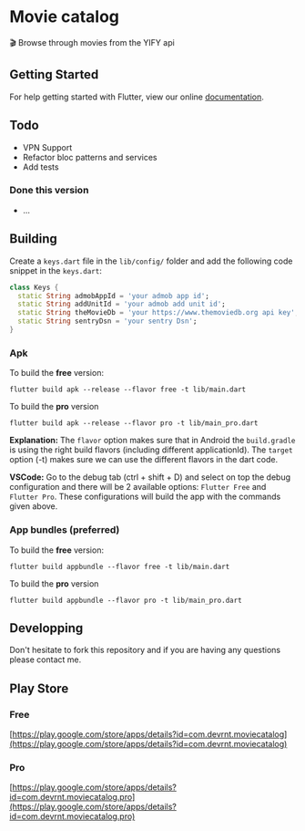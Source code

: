 # Movie catalog

🎬 Browse through movies from the YIFY api

## Getting Started

For help getting started with Flutter, view our online
[documentation](https://flutter.dev/).

## Todo
* VPN Support
* Refactor bloc patterns and services
* Add tests

### Done this version
* ...

## Building
Create a `keys.dart` file in the `lib/config/` folder and add the following code snippet in the `keys.dart`:

```dart 
class Keys {
  static String admobAppId = 'your admob app id';
  static String addUnitId = 'your admob add unit id';
  static String theMovieDb = 'your https://www.themoviedb.org api key';
  static String sentryDsn = 'your sentry Dsn';
}
```
### Apk
To build the **free** version:
```console
flutter build apk --release --flavor free -t lib/main.dart
```

To build the **pro** version
```
flutter build apk --release --flavor pro -t lib/main_pro.dart
```

**Explanation:** The `flavor` option makes sure that in Android the `build.gradle` is using the right build flavors (including different applicationId).
The `target` option (-t) makes sure we can use the different flavors in the dart code.

**VSCode:** Go to the debug tab (ctrl + shift + D) and select on top the debug configuration and there will be 2 available options: `Flutter Free` and `Flutter Pro`.
These configurations will build the app with the commands given above.

### App bundles (preferred)
To build the **free** version:
```console
flutter build appbundle --flavor free -t lib/main.dart
```

To build the **pro** version
```
flutter build appbundle --flavor pro -t lib/main_pro.dart
```

## Developping
Don't hesitate to fork this repository and if you are having any questions please contact me.

## Play Store
### Free
[https://play.google.com/store/apps/details?id=com.devrnt.moviecatalog](https://play.google.com/store/apps/details?id=com.devrnt.moviecatalog)
### Pro
[https://play.google.com/store/apps/details?id=com.devrnt.moviecatalog.pro](https://play.google.com/store/apps/details?id=com.devrnt.moviecatalog.pro)
